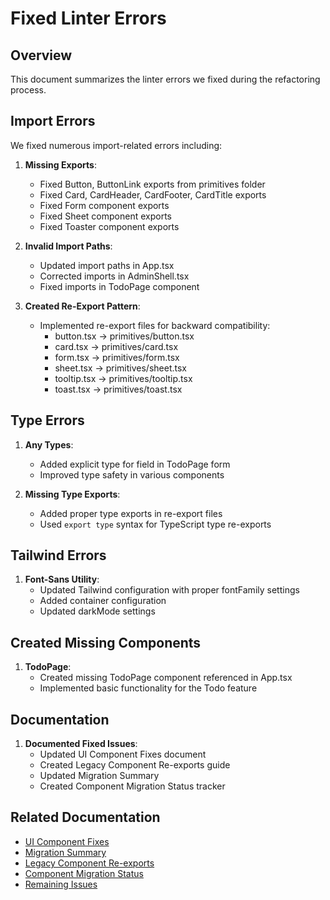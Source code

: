 # Fixed Linter Errors

## Overview

This document summarizes the linter errors we fixed during the refactoring process.

## Import Errors

We fixed numerous import-related errors including:

1. **Missing Exports**:
   - Fixed Button, ButtonLink exports from primitives folder
   - Fixed Card, CardHeader, CardFooter, CardTitle exports
   - Fixed Form component exports
   - Fixed Sheet component exports
   - Fixed Toaster component exports

2. **Invalid Import Paths**:
   - Updated import paths in App.tsx
   - Corrected imports in AdminShell.tsx
   - Fixed imports in TodoPage component

3. **Created Re-Export Pattern**:
   - Implemented re-export files for backward compatibility:
     - button.tsx → primitives/button.tsx
     - card.tsx → primitives/card.tsx
     - form.tsx → primitives/form.tsx
     - sheet.tsx → primitives/sheet.tsx
     - tooltip.tsx → primitives/tooltip.tsx
     - toast.tsx → primitives/toast.tsx

## Type Errors

1. **Any Types**:
   - Added explicit type for field in TodoPage form
   - Improved type safety in various components

2. **Missing Type Exports**:
   - Added proper type exports in re-export files
   - Used `export type` syntax for TypeScript type re-exports

## Tailwind Errors

1. **Font-Sans Utility**:
   - Updated Tailwind configuration with proper fontFamily settings
   - Added container configuration
   - Updated darkMode settings

## Created Missing Components

1. **TodoPage**:
   - Created missing TodoPage component referenced in App.tsx
   - Implemented basic functionality for the Todo feature

## Documentation

1. **Documented Fixed Issues**:
   - Updated UI Component Fixes document
   - Created Legacy Component Re-exports guide
   - Updated Migration Summary
   - Created Component Migration Status tracker

## Related Documentation

- [UI Component Fixes](./ui-component-fixes.md)
- [Migration Summary](./migration-summary.md)
- [Legacy Component Re-exports](./legacy-component-reexports.md)
- [Component Migration Status](./component-migration-status.md)
- [Remaining Issues](./remaining-issues.md) 